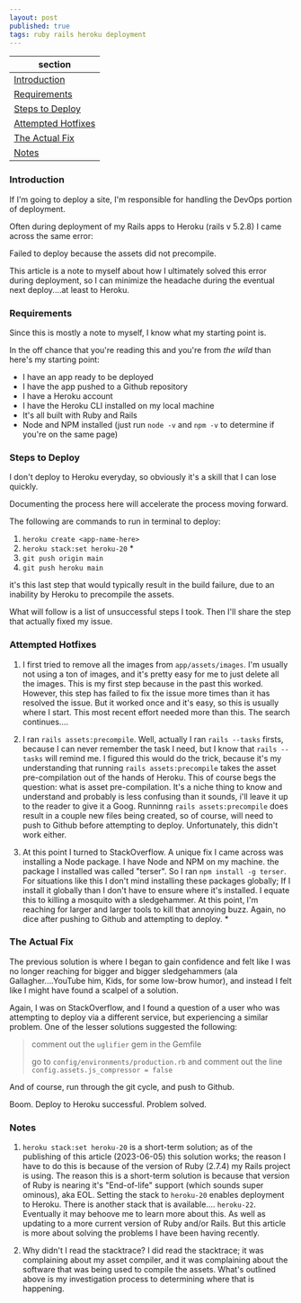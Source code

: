 ```yaml
---
layout: post
published: true
tags: ruby rails heroku deployment
---
```

| section                                   |
| ----------------------------------------- |
| [Introduction](#introduction)             |
| [Requirements](#requirements)             |
| [Steps to Deploy](#steps-to-deploy)       |
| [Attempted Hotfixes](#attempted-hotfixes) |
| [The Actual Fix](#the-actual-fix)         |
| [Notes](#notes)                           |


### Introduction

If I'm going to deploy a site, I'm responsible for handling the DevOps portion of deployment.

Often during deployment of my Rails apps to Heroku (rails v 5.2.8) I came across the same error:

Failed to deploy because the assets did not precompile.

This article is a note to myself about how I ultimately solved this error during deployment, so I can minimize the headache during the eventual next deploy....at least to Heroku.

### Requirements

Since this is mostly a note to myself, I know what my starting point is.

In the off chance that you're reading this and you're from _the wild_ than here's my starting point:

- I have an app ready to be deployed
- I have the app pushed to a Github repository
- I have a Heroku account
- I have the Heroku CLI installed on my local machine
- It's all built with Ruby and Rails
- Node and NPM installed (just run `node -v` and `npm -v` to determine if you're on the same page)

### Steps to Deploy

I don't deploy to Heroku everyday, so obviously it's a skill that I can lose quickly.

Documenting the process here will accelerate the process moving forward.

The following are commands to run in terminal to deploy:

1. `heroku create <app-name-here>`
2. `heroku stack:set heroku-20` *
3. `git push origin main`
4. `git push heroku main`

it's this last step that would typically result in the build failure, due to an inability by Heroku to precompile the assets.

What will follow is a list of unsuccessful steps I took. Then I'll share the step that actually fixed my issue.

### Attempted Hotfixes

1. I first tried to remove all the images from `app/assets/images`. I'm usually not using a ton of images, and it's pretty easy for me to just delete all the images. This is my first step because in the past this worked. However, this step has failed to fix the issue more times than it has resolved the issue. But it worked once and it's easy, so this is usually where I start. This most recent effort needed more than this. The search continues....

2. I ran `rails assets:precompile`. Well, actually I ran `rails --tasks` firsts, because I can never remember the task I need, but I know that `rails --tasks` will remind me. I figured this would do the trick, because it's my understanding that running `rails assets:precompile` takes the asset pre-compilation out of the hands of Heroku. This of course begs the question: what is asset pre-compilation. It's a niche thing to know and understand and probably is less confusing than it sounds, i'll leave it up to the reader to give it a Goog. Runninng `rails assets:precompile` does result in a couple new files being created, so of course, will need to push to Github before attempting to deploy. Unfortunately, this didn't work either.

3. At this point I turned to StackOverflow. A unique fix I came across was installing a Node package. I have Node and NPM on my machine. the package I installed was called "terser". So I ran `npm install -g terser`. For situations like this I don't mind installing these packages globally; If I install it globally than I don't have to ensure where it's installed. I equate this to killing a mosquito with a sledgehammer. At this point, I'm reaching for larger and larger tools to kill that annoying buzz. Again, no dice after pushing to Github and attempting to deploy. *

### The Actual Fix
The previous solution is where I began to gain confidence and felt like I was no longer reaching for bigger and bigger sledgehammers (ala Gallagher....YouTube him, Kids, for some low-brow humor), and instead I felt like I might have found a scalpel of a solution.

Again, I was on StackOverflow, and I found a question of a user who was attempting to deploy via a different service, but experiencing a similar problem. One of the lesser solutions suggested the following:

> comment out the `uglifier` gem in the Gemfile
>
> go to `config/environments/production.rb` and comment out the line `config.assets.js_compressor = false`

And of course, run through the git cycle, and push to Github.

Boom. Deploy to Heroku successful. Problem solved.

### Notes

1. `heroku stack:set heroku-20` is a short-term solution; as of the publishing of this article (2023-06-05) this solution works; the reason I have to do this is because of the version of Ruby (2.7.4) my Rails project is using. The reason this is a short-term solution is because that version of Ruby is nearing it's "End-of-life" support (which sounds super ominous), aka EOL. Setting the stack to `heroku-20` enables deployment to Heroku. There is another stack that is available.... `heroku-22`. Eventually it may behoove me to learn more about this. As well as updating to a more current version of Ruby and/or Rails. But this article is more about solving the problems I have been having recently.

2. Why didn't I read the stacktrace? I did read the stacktrace; it was complaining about my asset compiler, and it was complaining about the software that was being used to compile the assets. What's outlined above is my investigation process to determining where that is happening.